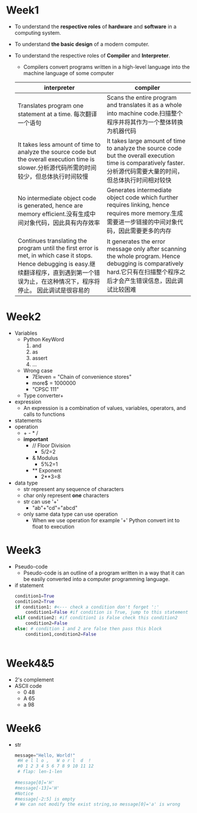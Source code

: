 # Week1
- To understand the **respective roles** of **hardware** and
  **software** in a computing system.
- To understand **the basic design** of a modern computer.
- To understand the respective roles of **Compiler** and
  **Interpreter**.
    - Compilers convert programs written in a high-level language into the machine language of some computer

    | interpreter  |  compiler  |
    |---|---|
    |Translates program one statement at a time. 每次翻译一个语句|  Scans the entire program and translates it as a whole into machine code.扫描整个程序并将其作为一个整体转换为机器代码 |
    |It takes less amount of time to analyze the source code but the overall execution time is slower.分析源代码所需的时间较少，但总体执行时间较慢 | It takes large amount of time to analyze the source code but the overall execution time is comparatively faster.分析源代码需要大量的时间，但总体执行时间相对较快
    |  No intermediate object code is generated, hence are memory efficient.没有生成中间对象代码，因此具有内存效率  | 	Generates intermediate object code which further requires linking, hence requires more memory.生成需要进一步链接的中间对象代码，因此需要更多的内存  |
    |  Continues translating the program until the first error is met, in which case it stops. Hence debugging is easy.继续翻译程序，直到遇到第一个错误为止，在这种情况下，程序将停止。 因此调试是很容易的| It generates the error message only after scanning the whole program. Hence debugging is comparatively hard.它只有在扫描整个程序之后才会产生错误信息，因此调试比较困难 |  
    
# Week2

- Variables
    - Python KeyWord
        1. and
        2. as
        3. assert
        4. ... 
     - Wrong case
        - 7Eleven = "Chain of convenience stores" 
        - more$ = 1000000 
        - "CPSC 111"
     - Type converter+
- expression
    - An expression is a combination of values, variables, operators, and calls to functions
- statements
- operation
    - \+ \- \* \/ 
    - **important**
        - // Floor Division
            - 5/2=2 
        - & Modulus
            - 5%2=1
        - \*\* Exponent
            - 2\*\*3=8
- data type
    - str represent any sequence of characters
    - char only represent **one** characters
    - str can use '+' 
        - "ab"+"cd"="abcd"
    - only same data type can use operation
        - When we use operation for example '+' Python convert int to float to execution
        
# Week3
- Pseudo-code
    - Pseudo-code is an outline of a program written in a way that it can be easily converted into a computer programming language.
- if statement
    ````python
    condition1=True
    condition2=True
    if condition1: #<--- check a condition don't forget ':'
        condition1=False #if condition is True, jump to this statement
    elif condition2: #if condition1 is False check this condition2 
        condition2=False
    else: # condition 1 and 2 are false then pass this block
        condition1,condition2=False
        
    ````
# Week4&5
- 2's complement
- ASCII code
    - 0 48
    - A 65
    - a 98
# Week6
- str
    ````PYTHON
    message="Hello, World!"
     #H e l l o ,   W o r l  d  !
     #0 1 2 3 4 5 6 7 8 9 10 11 12
     # flap: len-1-len
     
    #message[0]='H'
    #message[-13]='H'
    #Notice
    #message[-2:5] is empty
    # We can not modify the exist string,so message[0]='a' is wrong
    ````
